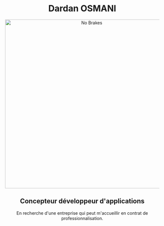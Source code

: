 <br>
<br>
<br>

<div align="center">
 <h1> Dardan OSMANI </h1> 
 <img src="https://raw.githubusercontent.com/SP-XD/SP-XD/main/images/dev-working_rounded.gif?raw=true" href="https://github.com/YunusEmreAlps" alt="No Brakes"  width="550"/> 
 
##  Concepteur développeur d'applications
En recherche d'une entreprise qui peut m'accueillir en contrat de professionnalisation.
 
</div>
